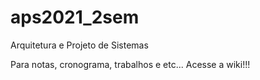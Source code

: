 # aps2021_2sem
Arquitetura e Projeto de Sistemas

Para notas, cronograma, trabalhos e etc...
Acesse a wiki!!!

